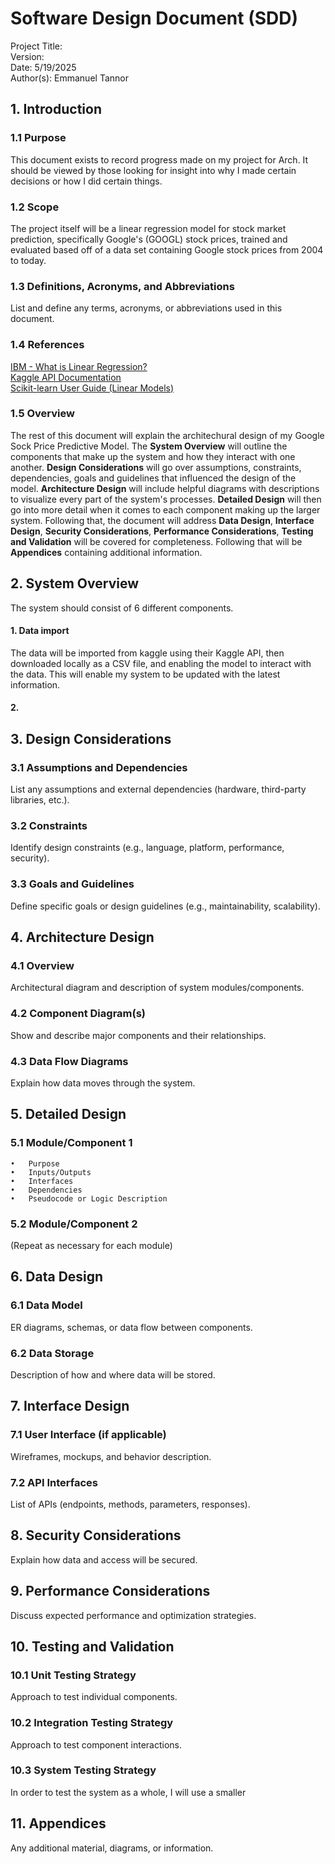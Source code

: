 # Software Design Document (SDD)

Project Title: <br/>
Version: <br/>
Date: 5/19/2025 <br/>
Author(s): Emmanuel Tannor <br/>

## 1. Introduction

### 1.1 Purpose

This document exists to record progress made on my project for Arch. It should be viewed by those looking for insight into why I made certain decisions or how I did certain things.

### 1.2 Scope

The project itself will be a linear regression model for stock market prediction, specifically Google's (GOOGL) stock prices, trained and evaluated based off of a data set containing Google stock prices from 2004 to today.

### 1.3 Definitions, Acronyms, and Abbreviations

List and define any terms, acronyms, or abbreviations used in this document.

### 1.4 References
[IBM - What is Linear Regression?](https://www.ibm.com/think/topics/linear-regression)<br/>
[Kaggle API Documentation](https://www.kaggle.com/docs/api)<br/>
[Scikit-learn User Guide (Linear Models)](https://scikit-learn.org/stable/modules/linear_model.html)<br/>
### 1.5 Overview

The rest of this document will explain the architechural design of my Google Sock Price Predictive Model. The __System Overview__ will outline the components that make up the system and how they interact with one another. __Design Considerations__ will go over assumptions, constraints, dependencies, goals and guidelines that influenced the design of the model. __Architecture Design__ will include helpful diagrams with descriptions to visualize every part of the system's processes. __Detailed Design__ will then  go into more detail when it comes to each component making up the larger system. Following that, the document will address __Data Design__, __Interface Design__, __Security Considerations__, __Performance Considerations__, __Testing and Validation__ will be covered for completeness. Following that will be __Appendices__ containing additional information.

## 2. System Overview

The system should consist of 6 different components.

#### 1. Data import
The data will be imported from kaggle using their Kaggle API, then downloaded locally as a CSV file, and enabling the model to interact with the data. This will enable my system to be updated with the latest information.
#### 2. 

## 3. Design Considerations

### 3.1 Assumptions and Dependencies

List any assumptions and external dependencies (hardware, third-party libraries, etc.).

### 3.2 Constraints

Identify design constraints (e.g., language, platform, performance, security).

### 3.3 Goals and Guidelines

Define specific goals or design guidelines (e.g., maintainability, scalability).

## 4. Architecture Design

### 4.1 Overview

Architectural diagram and description of system modules/components.

### 4.2 Component Diagram(s)

Show and describe major components and their relationships.

### 4.3 Data Flow Diagrams

Explain how data moves through the system.

## 5. Detailed Design

### 5.1 Module/Component 1
	•	Purpose
	•	Inputs/Outputs
	•	Interfaces
	•	Dependencies
	•	Pseudocode or Logic Description

### 5.2 Module/Component 2

(Repeat as necessary for each module)

## 6. Data Design

### 6.1 Data Model

ER diagrams, schemas, or data flow between components.

### 6.2 Data Storage

Description of how and where data will be stored.

## 7. Interface Design

### 7.1 User Interface (if applicable)

Wireframes, mockups, and behavior description.

### 7.2 API Interfaces

List of APIs (endpoints, methods, parameters, responses).

## 8. Security Considerations

Explain how data and access will be secured.

## 9. Performance Considerations

Discuss expected performance and optimization strategies.

## 10. Testing and Validation

### 10.1 Unit Testing Strategy

Approach to test individual components.

### 10.2 Integration Testing Strategy

Approach to test component interactions.

### 10.3 System Testing Strategy

In order to test the system as a whole, I will use a smaller

## 11. Appendices

Any additional material, diagrams, or information.
